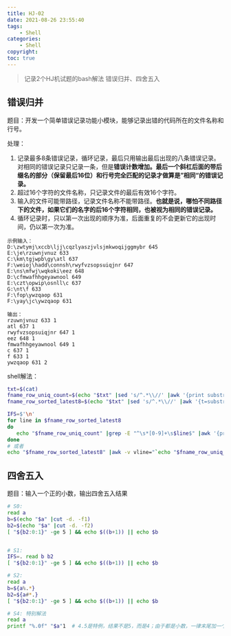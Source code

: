 ```yaml
---
title: HJ-02
date: 2021-08-26 23:55:40
tags:
    - Shell
categories:
    - Shell
copyright:
toc: true
---
```




> 记录2个HJ机试题的bash解法
> 错误归并、四舍五入

<!-- more -->



## 错误归并

题目：开发一个简单错误记录功能小模块，能够记录出错的代码所在的文件名称和行号。

处理：
1. 记录最多8条错误记录，循环记录，最后只用输出最后出现的八条错误记录。对相同的错误记录只记录一条，但是**错误计数增加。最后一个斜杠后面的带后缀名的部分（保留最后16位）和行号完全匹配的记录才做算是”相同“的错误记录。**
2. 超过16个字符的文件名称，只记录文件的最后有效16个字符。
3. 输入的文件可能带路径，记录文件名称不能带路径。**也就是说，哪怕不同路径下的文件，如果它们的名字的后16个字符相同，也被视为相同的错误记录。**
4. 循环记录时，只以第一次出现的顺序为准，后面重复的不会更新它的出现时间，仍以第一次为准。



```
示例输入：
D:\zwtymj\xccb\ljj\cqzlyaszjvlsjmkwoqijggmybr 645
E:\je\rzuwnjvnuz 633
C:\km\tgjwpb\gy\atl 637
F:\weioj\hadd\connsh\rwyfvzsopsuiqjnr 647
E:\ns\mfwj\wqkoki\eez 648
D:\cfmwafhhgeyawnool 649
E:\czt\opwip\osnll\c 637
G:\nt\f 633
F:\fop\ywzqaop 631
F:\yay\jc\ywzqaop 631

输出：
rzuwnjvnuz 633 1
atl 637 1
rwyfvzsopsuiqjnr 647 1
eez 648 1
fmwafhhgeyawnool 649 1
c 637 1
f 633 1
ywzqaop 631 2
```



shell解法：

```sh
txt=$(cat)
fname_row_uniq_count=$(echo "$txt" |sed 's/^.*\\//' |awk '{print substr($1,length($1)-15)" "$2}' |sort |uniq -c)
fname_row_sorted_latest8=$(echo "$txt" |sed 's/^.*\\//' |awk '{t=substr($1,length($1)-15)" "$2; if(a[t]!=1) {a[t]=1; print t;}}' |tail -n8)

IFS=$'\n'
for line in $fname_row_sorted_latest8
do
   echo "$fname_row_uniq_count" |grep -E "^\s*[0-9]+\s$line$" |awk '{print $2" "$3" "$1}'
done
# 或者
echo "$fname_row_sorted_latest8" |awk -v vline="`echo "$fname_row_uniq_count" |sed 's/^/echo /'`" 'BEGIN{while(vline |getline) d[$2" "$3]=$1;} {print $0" "d[$0];}'
```



## 四舍五入

题目：输入一个正的小数，输出四舍五入结果

```sh
# S0:
read a
b=$(echo "$a" |cut -d. -f1)
b2=$(echo "$a" |cut -d. -f2)
[ "${b2:0:1}" -ge 5 ] && echo $((b+1)) || echo $b


# S1:
IFS=. read b b2
[ "${b2:0:1}" -ge 5 ] && echo $((b+1)) || echo $b

# S2:
read a
b=${a%.*}
b2=${a#*.}
[ "${b2:0:1}" -ge 5 ] && echo $((b+1)) || echo $b

# S4: 特别解法
read a
printf "%.0f" "$a"1  # 4.5是特例，结果不是5，而是4；由于都是小数，一律末尾加一个1 可防止4.5=4
```
